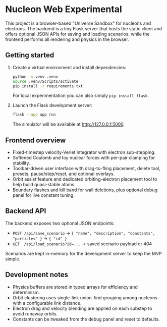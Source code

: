 # Nucleon Web Experimental

This project is a browser-based "Universe Sandbox" for nucleons and electrons. The backend is a tiny Flask server that hosts the static client and offers optional JSON APIs for saving and loading scenarios, while the frontend performs all rendering and physics in the browser.

## Getting started

1. Create a virtual environment and install dependencies:

   ```bash
   python -m venv .venv
   source .venv/Scripts/activate
   pip install -r requirements.txt
   ```

   For local experimentation you can also simply `pip install flask`.

2. Launch the Flask development server:

   ```bash
   flask --app app run
   ```

   The simulator will be available at <http://127.0.0.1:5000>.

## Frontend overview

* Fixed-timestep velocity-Verlet integrator with electron sub-stepping.
* Softened Coulomb and toy nuclear forces with per-pair clamping for stability.
* Toolbar-driven user interface with drag-to-fling placement, delete tool, presets, pause/step/reset, and optional overlays.
* Orbit assist feature and dedicated orbiting-electron placement tool to help build quasi-stable atoms.
* Boundary flashes and kill band for wall deletions, plus optional debug panel for live constant tuning.

## Backend API

The backend exposes two optional JSON endpoints:

* `POST /api/save_scenario` → `{ "name", "description", "constants", "particles" }` → `{ "id" }`
* `GET  /api/load_scenario?id=...` → saved scenario payload or 404

Scenarios are kept in-memory for the development server to keep the MVP simple.

## Development notes

* Physics buffers are stored in typed arrays for efficiency and determinism.
* Orbit clustering uses single-link union-find grouping among nucleons with a configurable link distance.
* Electron drag and velocity blending are applied on each substep to avoid runaway orbits.
* Constants can be tweaked from the debug panel and reset to defaults.
